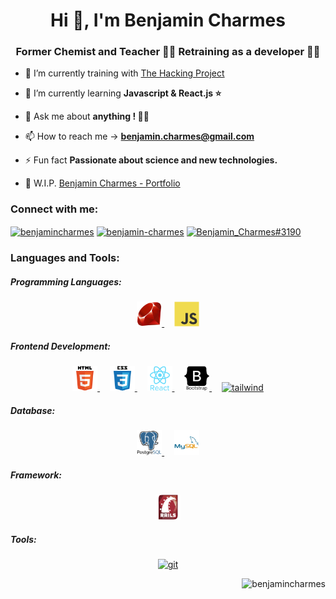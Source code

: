 <h1 align="center">Hi 👋, I'm Benjamin Charmes</h1>
<h3 align="center">Former Chemist and Teacher 👨‍🔬 Retraining as a developer 👨‍💻</h3>

- 🔭 I’m currently training with [The Hacking Project](https://www.thehackingproject.org)

- 🌱 I’m currently learning **Javascript & React.js ⭐️**

- 💬 Ask me about **anything ! 🤷‍♂️**

- 📫 How to reach me -> **benjamin.charmes@gmail.com**

- ⚡ Fun fact **Passionate about science and new technologies.**

- 🚧 W.I.P. [Benjamin Charmes - Portfolio](https://benjamincharmes.github.io)


<h3 align="left">Connect with me:</h3>
<p align="left">
<a href="https://twitter.com/benjamincharmes" target="blank"><img align="center" src="https://raw.githubusercontent.com/rahuldkjain/github-profile-readme-generator/master/src/images/icons/Social/twitter.svg" alt="benjamincharmes" height="30" width="40" /></a>
<a href="https://linkedin.com/in/benjamin-charmes" target="blank"><img align="center" src="https://raw.githubusercontent.com/rahuldkjain/github-profile-readme-generator/master/src/images/icons/Social/linked-in-alt.svg" alt="benjamin-charmes" height="30" width="40" /></a>
<a href="https://discord.gg/Benjamin_Charmes#3190" target="blank"><img align="center" src="https://raw.githubusercontent.com/rahuldkjain/github-profile-readme-generator/master/src/images/icons/Social/discord.svg" alt="Benjamin_Charmes#3190" height="30" width="40" /></a>
</p>

<h3 align="left">Languages and Tools:</h3>
<h5 align="left">Programming Languages:</h5>
  <p align="center">
    <a href="https://www.ruby-lang.org/en/" target="_blank" rel="noreferrer"> <img src="https://raw.githubusercontent.com/devicons/devicon/master/icons/ruby/ruby-original.svg" alt="ruby" width="40" height="40"/> </a>
   &nbsp;&nbsp;&nbsp;
    <a href="https://developer.mozilla.org/en-US/docs/Web/JavaScript" target="_blank" rel="noreferrer"> <img src="https://raw.githubusercontent.com/devicons/devicon/master/icons/javascript/javascript-original.svg" alt="javascript" width="40" height="40"/> </a>
  </p>
<h5 align="left">Frontend Development:</h5>
  <p align="center">
    <a href="https://www.w3.org/html/" target="_blank" rel="noreferrer"> <img src="https://raw.githubusercontent.com/devicons/devicon/master/icons/html5/html5-original-wordmark.svg" alt="html5" width="40" height="40"/> </a>
    &nbsp;&nbsp;&nbsp;
    <a href="https://www.w3schools.com/css/" target="_blank" rel="noreferrer"> <img src="https://raw.githubusercontent.com/devicons/devicon/master/icons/css3/css3-original-wordmark.svg" alt="css3" width="40" height="40"/> </a>
   &nbsp;&nbsp;&nbsp;
    <a href="https://reactjs.org/" target="_blank" rel="noreferrer"> <img src="https://raw.githubusercontent.com/devicons/devicon/master/icons/react/react-original-wordmark.svg" alt="react" width="40" height="40"/> </a>
    &nbsp;&nbsp;&nbsp;
    <a href="https://getbootstrap.com" target="_blank" rel="noreferrer"> <img src="https://raw.githubusercontent.com/devicons/devicon/master/icons/bootstrap/bootstrap-plain-wordmark.svg" alt="bootstrap" width="40" height="40"/> </a>
    &nbsp;&nbsp;&nbsp;
    <a href="https://tailwindcss.com/" target="_blank" rel="noreferrer"> <img src="https://www.vectorlogo.zone/logos/tailwindcss/tailwindcss-icon.svg" alt="tailwind" width="40" height="40"/> </a>
  </p>
<h5 align="left">Database:</h5>
  <p align="center">
    <a href="https://www.postgresql.org" target="_blank" rel="noreferrer"> <img src="https://raw.githubusercontent.com/devicons/devicon/master/icons/postgresql/postgresql-original-wordmark.svg" alt="postgresql" width="40" height="40"/> </a>
    &nbsp;&nbsp;&nbsp;
    <a href="https://www.mysql.com/" target="_blank" rel="noreferrer"> <img src="https://raw.githubusercontent.com/devicons/devicon/master/icons/mysql/mysql-original-wordmark.svg" alt="mysql" width="40" height="40"/> </a>
  </p>

<h5 align="left">Framework:</h5>
<p align="center">
  <a href="https://rubyonrails.org" target="_blank" rel="noreferrer"> <img src="https://raw.githubusercontent.com/devicons/devicon/master/icons/rails/rails-original-wordmark.svg" alt="rails" width="40" height="40"/> </a>
</p>
<h5 align="left">Tools:</h5>
<p align="center">
  <a href="https://git-scm.com/" target="_blank" rel="noreferrer"> <img src="https://www.vectorlogo.zone/logos/git-scm/git-scm-icon.svg" alt="git" width="40" height="40"/> </a>
</p>

<p align="right"> <img src="https://komarev.com/ghpvc/?username=benjamincharmes&label=Profile%20views&color=0e75b6&style=flat" alt="benjamincharmes" /> </p>
